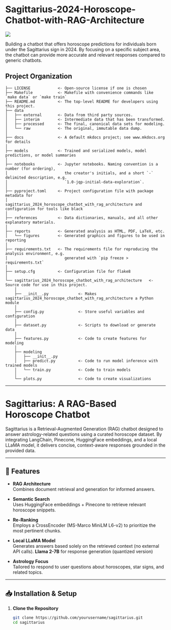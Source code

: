 # Sagittarius-2024-Horoscope-Chatbot-with-RAG-Architecture

<a target="_blank" href="https://cookiecutter-data-science.drivendata.org/">
    <img src="https://img.shields.io/badge/CCDS-Project%20template-328F97?logo=cookiecutter" />
</a>

Building a chatbot that offers horoscope predictions for individuals born under the Sagittarius sign in 2024. By focusing on a specific subject area, the chatbot can provide more accurate and relevant responses compared to generic chatbots.

## Project Organization

```
├── LICENSE            <- Open-source license if one is chosen
├── Makefile           <- Makefile with convenience commands like `make data` or `make train`
├── README.md          <- The top-level README for developers using this project.
├── data
│   ├── external       <- Data from third party sources.
│   ├── interim        <- Intermediate data that has been transformed.
│   ├── processed      <- The final, canonical data sets for modeling.
│   └── raw            <- The original, immutable data dump.
│
├── docs               <- A default mkdocs project; see www.mkdocs.org for details
│
├── models             <- Trained and serialized models, model predictions, or model summaries
│
├── notebooks          <- Jupyter notebooks. Naming convention is a number (for ordering),
│                         the creator's initials, and a short `-` delimited description, e.g.
│                         `1.0-jqp-initial-data-exploration`.
│
├── pyproject.toml     <- Project configuration file with package metadata for 
│                         sagittarius_2024_horoscope_chatbot_with_rag_architecture and configuration for tools like black
│
├── references         <- Data dictionaries, manuals, and all other explanatory materials.
│
├── reports            <- Generated analysis as HTML, PDF, LaTeX, etc.
│   └── figures        <- Generated graphics and figures to be used in reporting
│
├── requirements.txt   <- The requirements file for reproducing the analysis environment, e.g.
│                         generated with `pip freeze > requirements.txt`
│
├── setup.cfg          <- Configuration file for flake8
│
└── sagittarius_2024_horoscope_chatbot_with_rag_architecture   <- Source code for use in this project.
    │
    ├── __init__.py             <- Makes sagittarius_2024_horoscope_chatbot_with_rag_architecture a Python module
    │
    ├── config.py               <- Store useful variables and configuration
    │
    ├── dataset.py              <- Scripts to download or generate data
    │
    ├── features.py             <- Code to create features for modeling
    │
    ├── modeling                
    │   ├── __init__.py 
    │   ├── predict.py          <- Code to run model inference with trained models          
    │   └── train.py            <- Code to train models
    │
    └── plots.py                <- Code to create visualizations
```

--------

# Sagittarius: A RAG-Based Horoscope Chatbot

Sagittarius is a Retrieval-Augmented Generation (RAG) chatbot designed to answer astrology-related questions using a curated horoscope dataset. By integrating LangChain, Pinecone, HuggingFace embeddings, and a local LLaMA model, it delivers concise, context-aware responses grounded in the provided data.

---

## 🔹 Features

- **RAG Architecture**  
  Combines document retrieval and generation for informed answers.

- **Semantic Search**  
  Uses HuggingFace embeddings + Pinecone to retrieve relevant horoscope snippets.

- **Re-Ranking**  
  Employs a CrossEncoder (MS-Marco MiniLM L6-v2) to prioritize the most pertinent chunks.

- **Local LLaMA Model**  
  Generates answers based solely on the retrieved context (no external API calls).
  **Llama 2-7B** for response generation (quantized version)

- **Astrology Focus**  
  Tailored to respond to user questions about horoscopes, star signs, and related topics.

---

## 📥 Installation & Setup

1. **Clone the Repository**  
   ```bash
   git clone https://github.com/yourusername/sagittarius.git
   cd sagittarius

